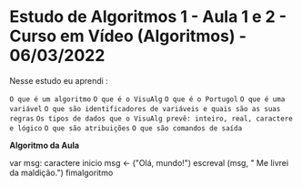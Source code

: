 # Estudo de Algoritmos 1 - Aula 1 e 2 - Curso em Vídeo (Algoritmos) - 06/03/2022

Nesse estudo eu aprendi :

`O que é um algoritmo`
`O que é o VisuAlg`
`O que é o Portugol`
`O que é uma variável`
`O que são identificadores de variáveis e quais são as suas regras`
`Os tipos de dados que o VisuAlg prevê: inteiro, real, caractere e lógico`
`O que são atribuições`
`O que são comandos de saída`

**Algoritmo da Aula**

var
   msg: caractere
inicio
      msg <- ("Olá, mundo!")
      escreval (msg, " Me livrei da maldição.")
fimalgoritmo